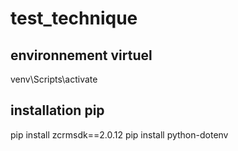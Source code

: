 # test_technique

## environnement virtuel

venv\Scripts\activate

## installation pip

pip install zcrmsdk==2.0.12
pip install python-dotenv
